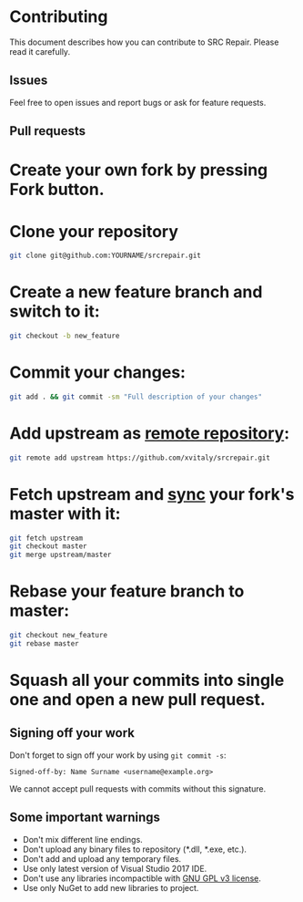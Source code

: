 # Contributing

This document describes how you can contribute to SRC Repair. Please read it carefully.

## Issues

Feel free to open issues and report bugs or ask for feature requests.

## Pull requests

 # Create your own fork by pressing **Fork** button.
 
 # Clone your repository
 ```bash
 git clone git@github.com:YOURNAME/srcrepair.git
 ```
 
 # Create a new feature branch and switch to it:
 ```bash
 git checkout -b new_feature
 ```
 
 # Commit your changes:
 ```bash
 git add . && git commit -sm "Full description of your changes"
 ```
 
 # Add upstream as [remote repository](https://help.github.com/articles/configuring-a-remote-for-a-fork/):
 ```bash
 git remote add upstream https://github.com/xvitaly/srcrepair.git
 ```
 
 # Fetch upstream and [sync](https://help.github.com/articles/syncing-a-fork/) your fork's master with it:
 ```bash
 git fetch upstream
 git checkout master
 git merge upstream/master
 ```
 
 # Rebase your feature branch to master:
 ```bash
 git checkout new_feature
 git rebase master
 ```
 
 # Squash all your commits into single one and open a new pull request.

## Signing off your work

Don't forget to sign off your work by using `git commit -s`:
```
Signed-off-by: Name Surname <username@example.org>
```

We cannot accept pull requests with commits without this signature.

## Some important warnings

 * Don't mix different line endings.
 * Don't upload any binary files to repository (*.dll, *.exe, etc.).
 * Don't add and upload any temporary files.
 * Use only latest version of Visual Studio 2017 IDE.
 * Don't use any libraries incompactible with [GNU GPL v3 license](COPYING).
 * Use only NuGet to add new libraries to project.
